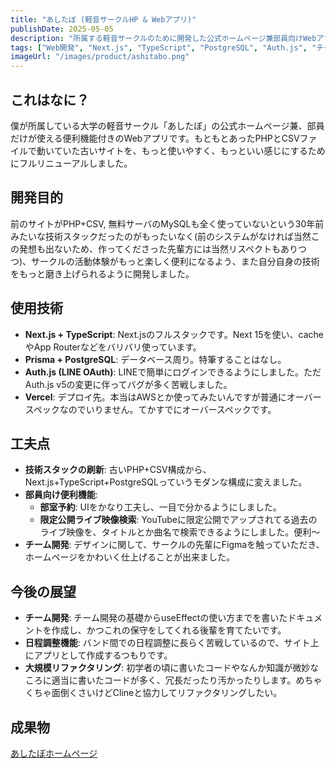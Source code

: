 ```yaml
---
title: "あしたぼ (軽音サークルHP & Webアプリ)"
publishDate: 2025-05-05
description: "所属する軽音サークルのために開発した公式ホームページ兼部員向けWebアプリ"
tags: ["Web開発", "Next.js", "TypeScript", "PostgreSQL", "Auth.js", "チーム開発"]
imageUrl: "/images/product/ashitabo.png"
---
```


## これはなに？

僕が所属している大学の軽音サークル「あしたぼ」の公式ホームページ兼、部員だけが使える便利機能付きのWebアプリです。もともとあったPHPとCSVファイルで動いていた古いサイトを、もっと使いやすく、もっといい感じにするためにフルリニューアルしました。

## 開発目的

前のサイトがPHP+CSV, 無料サーバのMySQLも全く使っていないという30年前みたいな技術スタックだったのがもったいなく(前のシステムがなければ当然この発想も出ないため、作ってくださった先輩方には当然リスペクトもありつつ)、サークルの活動体験がもっと楽しく便利になるよう、また自分自身の技術をもっと磨き上げられるように開発しました。

## 使用技術

*   **Next.js + TypeScript**: Next.jsのフルスタックです。Next 15を使い、cacheやApp Routerなどをバリバリ使っています。
*   **Prisma + PostgreSQL**: データベース周り。特筆することはなし。
*   **Auth.js (LINE OAuth)**: LINEで簡単にログインできるようにしました。ただAuth.js v5の変更に伴ってバグが多く苦戦しました。
*   **Vercel**: デプロイ先。本当はAWSとか使ってみたいんですが普通にオーバースペックなのでいりません。てかすでにオーバースペックです。

## 工夫点

*   **技術スタックの刷新**: 古いPHP+CSV構成から、Next.js+TypeScript+PostgreSQLっていうモダンな構成に変えました。
*   **部員向け便利機能**:
    *   **部室予約**: UIをかなり工夫し、一目で分かるようにしました。
    *   **限定公開ライブ映像検索**: YouTubeに限定公開でアップされてる過去のライブ映像を、タイトルとか曲名で検索できるようにしました。便利～
*   **チーム開発**: デザインに関して、サークルの先輩にFigmaを触っていただき、ホームページをかわいく仕上げることが出来ました。

## 今後の展望

*   **チーム開発**: チーム開発の基礎からuseEffectの使い方までを書いたドキュメントを作成し、かつこれの保守をしてくれる後輩を育てたいです。
*   **日程調整機能**: バンド間での日程調整に長らく苦戦しているので、サイト上にアプリとして作成するつもりです。
*   **大規模リファクタリング**: 初学者の頃に書いたコードやなんか知識が微妙なころに適当に書いたコードが多く、冗長だったり汚かったりします。めちゃくちゃ面倒くさいけどClineと協力してリファクタリングしたい。

## 成果物
[あしたぼホームページ](https://www.ashitabo.net)
